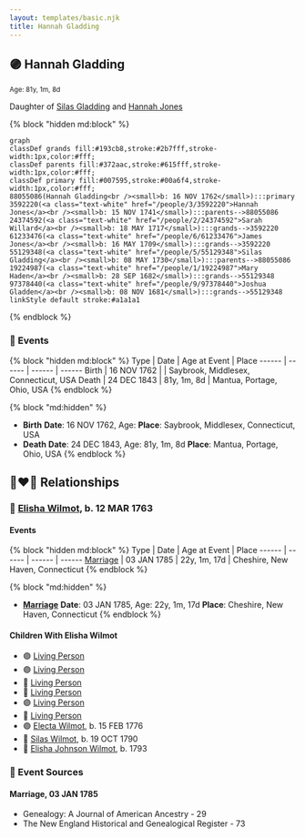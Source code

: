 ```yaml
---
layout: templates/basic.njk
title: Hannah Gladding
---
```

## 🟣 Hannah Gladding
<small>Age: 81y, 1m, 8d</small>

Daughter of [Silas Gladding](/people/5/55129348) and [Hannah Jones](/people/3/3592220)

{% block "hidden md:block" %}
```mermaid
graph
classDef grands fill:#193cb8,stroke:#2b7fff,stroke-width:1px,color:#fff;
classDef parents fill:#372aac,stroke:#615fff,stroke-width:1px,color:#fff;
classDef primary fill:#007595,stroke:#00a6f4,stroke-width:1px,color:#fff;
88055086(Hannah Gladding<br /><small>b: 16 NOV 1762</small>):::primary
3592220(<a class="text-white" href="/people/3/3592220">Hannah Jones</a><br /><small>b: 15 NOV 1741</small>):::parents-->88055086
24374592(<a class="text-white" href="/people/2/24374592">Sarah Willard</a><br /><small>b: 18 MAY 1717</small>):::grands-->3592220
61233476(<a class="text-white" href="/people/6/61233476">James Jones</a><br /><small>b: 16 MAY 1709</small>):::grands-->3592220
55129348(<a class="text-white" href="/people/5/55129348">Silas Gladding</a><br /><small>b: 08 MAY 1730</small>):::parents-->88055086
19224987(<a class="text-white" href="/people/1/19224987">Mary Haden</a><br /><small>b: 28 SEP 1682</small>):::grands-->55129348
97378440(<a class="text-white" href="/people/9/97378440">Joshua Gladden</a><br /><small>b: 08 NOV 1681</small>):::grands-->55129348
linkStyle default stroke:#a1a1a1
```
{% endblock %}

### 📆 Events

{% block "hidden md:block" %}
Type | Date | Age at Event | Place
------ | ------ | ------ | ------
Birth | 16 NOV 1762 |  | Saybrook, Middlesex, Connecticut, USA
Death | 24 DEC 1843 | 81y, 1m, 8d | Mantua, Portage, Ohio, USA
{% endblock %}

{% block "md:hidden" %}
- **Birth**
**Date**: 16 NOV 1762, Age:
**Place**: Saybrook, Middlesex, Connecticut, USA
- **Death**
**Date**: 24 DEC 1843, Age: 81y, 1m, 8d
**Place**: Mantua, Portage, Ohio, USA
{% endblock %}

## 👩‍❤️‍👨 Relationships

### 🔵 [Elisha Wilmot](/people/2/21177328), b. 12 MAR 1763

#### Events

{% block "hidden md:block" %}
Type | Date | Age at Event | Place
------ | ------ | ------ | ------
[Marriage](#event-family-0-event-0) | 03 JAN 1785 | 22y, 1m, 17d | Cheshire, New Haven, Connecticut
{% endblock %}

{% block "md:hidden" %}
- **[Marriage](#event-family-0-event-0)**
**Date**: 03 JAN 1785, Age: 22y, 1m, 17d
**Place**: Cheshire, New Haven, Connecticut
{% endblock %}

#### Children With Elisha Wilmot
* 🟣 [Living Person](/people/9/98438457)
* 🟣 [Living Person](/people/6/62537801)
* 🔵 [Living Person](/people/8/85964764)
* 🔵 [Living Person](/people/1/14986330)
* 🟣 [Living Person](/people/7/70258360)
* 🔵 [Living Person](/people/2/2148356)
* 🟣 [Electa Wilmot](/people/7/77370498), b. 15 FEB 1776
* 🔵 [Silas Wilmot](/people/4/49979698), b. 19 OCT 1790
* 🔵 [Elisha Johnson Wilmot](/people/5/57693706), b. 1793
### 📰 Event Sources

#### <a id="event-family-0-event-0"></a> Marriage, 03 JAN 1785
* Genealogy: A Journal of American Ancestry  - 29
* The New England Historical and Genealogical Register  - 73
